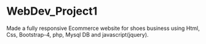 # WebDev_Project1

Made a fully responsive Ecommerce website for shoes business using Html, Css, Bootstrap-4, php, Mysql DB and  javascript(jquery).
